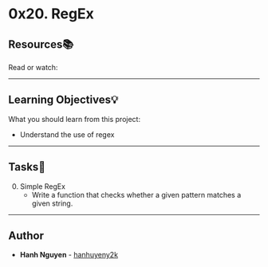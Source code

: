 # 0x20. RegEx

## Resources:books:
Read or watch:

---
## Learning Objectives:bulb:
What you should learn from this project:
* Understand the use of regex

---
## Tasks:page_facing_up:
0) Simple RegEx
	* Write a function that checks whether a given pattern matches a given string.

---
## Author
* **Hanh Nguyen** - [hanhuyeny2k](github.com/hanhuyeny2k)
